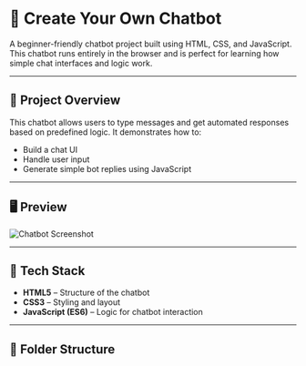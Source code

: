 # 🤖 Create Your Own Chatbot

A beginner-friendly chatbot project built using HTML, CSS, and JavaScript. This chatbot runs entirely in the browser and is perfect for learning how simple chat interfaces and logic work.

---

## 📌 Project Overview

This chatbot allows users to type messages and get automated responses based on predefined logic. It demonstrates how to:

- Build a chat UI
- Handle user input
- Generate simple bot replies using JavaScript

---

## 🖥️ Preview

![Chatbot Screenshot](./screenshot.png)

---

## 🧰 Tech Stack

- **HTML5** – Structure of the chatbot
- **CSS3** – Styling and layout
- **JavaScript (ES6)** – Logic for chatbot interaction

---

## 📁 Folder Structure

